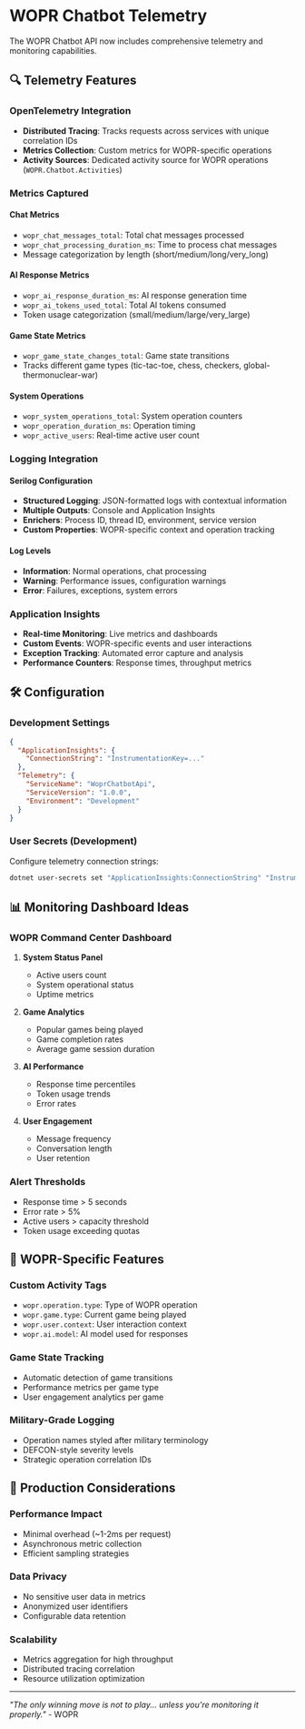 # WOPR Chatbot Telemetry

The WOPR Chatbot API now includes comprehensive telemetry and monitoring capabilities.

## 🔍 Telemetry Features

### OpenTelemetry Integration
- **Distributed Tracing**: Tracks requests across services with unique correlation IDs
- **Metrics Collection**: Custom metrics for WOPR-specific operations
- **Activity Sources**: Dedicated activity source for WOPR operations (`WOPR.Chatbot.Activities`)

### Metrics Captured

#### Chat Metrics
- `wopr_chat_messages_total`: Total chat messages processed
- `wopr_chat_processing_duration_ms`: Time to process chat messages
- Message categorization by length (short/medium/long/very_long)

#### AI Response Metrics
- `wopr_ai_response_duration_ms`: AI response generation time
- `wopr_ai_tokens_used_total`: Total AI tokens consumed
- Token usage categorization (small/medium/large/very_large)

#### Game State Metrics
- `wopr_game_state_changes_total`: Game state transitions
- Tracks different game types (tic-tac-toe, chess, checkers, global-thermonuclear-war)

#### System Operations
- `wopr_system_operations_total`: System operation counters
- `wopr_operation_duration_ms`: Operation timing
- `wopr_active_users`: Real-time active user count

### Logging Integration

#### Serilog Configuration
- **Structured Logging**: JSON-formatted logs with contextual information
- **Multiple Outputs**: Console and Application Insights
- **Enrichers**: Process ID, thread ID, environment, service version
- **Custom Properties**: WOPR-specific context and operation tracking

#### Log Levels
- **Information**: Normal operations, chat processing
- **Warning**: Performance issues, configuration warnings
- **Error**: Failures, exceptions, system errors

### Application Insights
- **Real-time Monitoring**: Live metrics and dashboards
- **Custom Events**: WOPR-specific events and user interactions
- **Exception Tracking**: Automated error capture and analysis
- **Performance Counters**: Response times, throughput metrics

## 🛠️ Configuration

### Development Settings
```json
{
  "ApplicationInsights": {
    "ConnectionString": "InstrumentationKey=..."
  },
  "Telemetry": {
    "ServiceName": "WoprChatbotApi",
    "ServiceVersion": "1.0.0",
    "Environment": "Development"
  }
}
```

### User Secrets (Development)
Configure telemetry connection strings:
```bash
dotnet user-secrets set "ApplicationInsights:ConnectionString" "InstrumentationKey=your-key"
```

## 📊 Monitoring Dashboard Ideas

### WOPR Command Center Dashboard
1. **System Status Panel**
   - Active users count
   - System operational status
   - Uptime metrics

2. **Game Analytics**
   - Popular games being played
   - Game completion rates
   - Average game session duration

3. **AI Performance**
   - Response time percentiles
   - Token usage trends
   - Error rates

4. **User Engagement**
   - Message frequency
   - Conversation length
   - User retention

### Alert Thresholds
- Response time > 5 seconds
- Error rate > 5%
- Active users > capacity threshold
- Token usage exceeding quotas

## 🎯 WOPR-Specific Features

### Custom Activity Tags
- `wopr.operation.type`: Type of WOPR operation
- `wopr.game.type`: Current game being played
- `wopr.user.context`: User interaction context
- `wopr.ai.model`: AI model used for responses

### Game State Tracking
- Automatic detection of game transitions
- Performance metrics per game type
- User engagement analytics per game

### Military-Grade Logging
- Operation names styled after military terminology
- DEFCON-style severity levels
- Strategic operation correlation IDs

## 🚀 Production Considerations

### Performance Impact
- Minimal overhead (~1-2ms per request)
- Asynchronous metric collection
- Efficient sampling strategies

### Data Privacy
- No sensitive user data in metrics
- Anonymized user identifiers
- Configurable data retention

### Scalability
- Metrics aggregation for high throughput
- Distributed tracing correlation
- Resource utilization optimization

---

*"The only winning move is not to play... unless you're monitoring it properly."* - WOPR